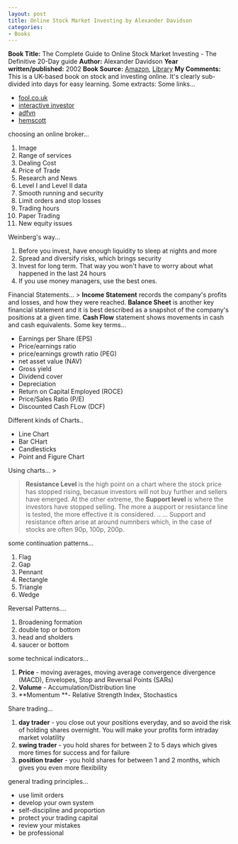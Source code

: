 ```yaml
---
layout: post
title: Online Stock Market Investing by Alexander Davidson
categories:
- Books
---
```


**Book Title:** The Complete Guide to Online Stock Market Investing - The Definitive 20-Day guide **Author:** Alexander Davidson **Year written/published:** 2002 **Book Source:** [Amazon](http://www.amazon.com/Complete-Guide-Online-Market-Investing/dp/0749447478/ref=sr_1_1/104-9368817-5179146?ie=UTF8&s=books&qid=1188135826&sr=1-1), [Library](http://vistaweb.nlb.gov.sg/cgi-bin/cw_cgi?resultsScreen+10924+1+2+3) **My Comments:** This is a UK-based book on stock and investing online. It's clearly sub-divided into days for easy learning. Some extracts: Some links...
- [fool.co.uk](http://www.fool.co.uk/)
- [interactive investor](http://www.iii.co.uk/)
- [adfvn](http://www.advfn.com/p.php)
- [hemscott](http://www.hemscott.com/)

choosing an online broker...
1. Image
2. Range of services
3. Dealing Cost
4. Price of Trade
5. Research and News
6. Level I and Level II data
7. Smooth running and security
8. Limit orders and stop losses
9. Trading hours
10. Paper Trading
11. New equity issues

Weinberg's way...
1. Before you invest, have enough liquidity to sleep at nights and more
2. Spread and diversify risks, which brings security
3. Invest for long term. That way you won't have to worry about what happened in the last 24 hours
4. If you use money managers, use the best ones.

Financial Statements... > **Income Statement** records the company's profits and losses, and how they were reached. **Balance Sheet** is another key financial statement and it is best described as a snapshot of the company's positions at a given time. **Cash Flow** statement shows movements in cash and cash equivalents.
Some key terms...
- Earnings per Share (EPS)
- Price/earnings ratio
- price/earnings growth ratio (PEG)
- net asset value (NAV)
- Gross yield
- Dividend cover
- Depreciation
- Return on Capital Employed (ROCE)
- Price/Sales Ratio (P/E)
- Discounted Cash FLow (DCF)

Different kinds of Charts..
- Line Chart
- Bar CHart
- Candlesticks
- Point and Figure Chart

Using charts... >

> **Resistance Level** is the high point on a chart where the stock price has stopped rising, becasue investors will not buy further and sellers have emerged. At the other extreme, the **Support level** is where the investors have stopped selling. The more a aupport or resistance line is tested, the more effective it is considered. .. ... Support and resistance often arise at around numnbers which, in the case of stocks are often 90p, 100p, 200p.

some continuation patterns...

1. Flag
2. Gap
3. Pennant
4. Rectangle
5. Triangle
6. Wedge

Reversal Patterns....
1. Broadening formation
2. double top or bottom
3. head and sholders
4. saucer or bottom

some technical indicators...
1. **Price** - moving averages, moving average convergence divergence (MACD), Envelopes, Stop and Reversal Points (SARs)
2. **Volume** - Accumulation/Distribution line
3. **Momentum **- Relative Strength Index, Stochastics

Share trading...
1. **day trader** - you close out your positions everyday, and so avoid the risk of holding shares overnight. You will make your profits form intraday market volatility
2. **swing trader** - you hold shares for between 2 to 5 days which gives more times for success and for failure
3. **position trader** - you hold shares for between 1 and 2 months, which gives you even more flexibility

general trading principles...
- use limit orders
- develop your own system
- self-discipline and proportion
- protect your trading capital
- review your mistakes
- be professional

